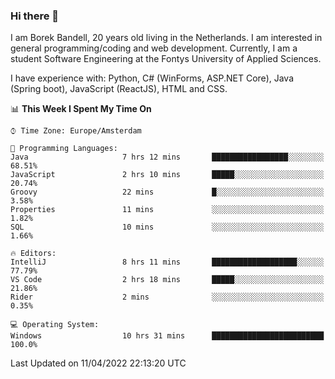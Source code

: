 ### Hi there 👋

I am Borek Bandell, 20 years old living in the Netherlands. I am interested in general programming/coding and web development. Currently, I am a student Software Engineering at the Fontys University of Applied Sciences.

I have experience with: Python, C# (WinForms, ASP.NET Core), Java (Spring boot), JavaScript (ReactJS), HTML and CSS.

<!--START_SECTION:waka-->
📊 **This Week I Spent My Time On** 

```text
⌚︎ Time Zone: Europe/Amsterdam

💬 Programming Languages: 
Java                     7 hrs 12 mins       █████████████████░░░░░░░░   68.51% 
JavaScript               2 hrs 10 mins       █████░░░░░░░░░░░░░░░░░░░░   20.74% 
Groovy                   22 mins             █░░░░░░░░░░░░░░░░░░░░░░░░   3.58% 
Properties               11 mins             ░░░░░░░░░░░░░░░░░░░░░░░░░   1.82% 
SQL                      10 mins             ░░░░░░░░░░░░░░░░░░░░░░░░░   1.66%

🔥 Editors: 
IntelliJ                 8 hrs 11 mins       ███████████████████░░░░░░   77.79% 
VS Code                  2 hrs 18 mins       █████░░░░░░░░░░░░░░░░░░░░   21.86% 
Rider                    2 mins              ░░░░░░░░░░░░░░░░░░░░░░░░░   0.35%

💻 Operating System: 
Windows                  10 hrs 31 mins      █████████████████████████   100.0%

```


 Last Updated on 11/04/2022 22:13:20 UTC
<!--END_SECTION:waka-->

<!--**tcBorek2002/tcBorek2002** is a ✨ _special_ ✨ repository because its `README.md` (this file) appears on your GitHub profile.

Here are some ideas to get you started:

- 🔭 I’m currently working on ...
- 🌱 I’m currently learning ...
- 👯 I’m looking to collaborate on ...
- 🤔 I’m looking for help with ...
- 💬 Ask me about ...
- 📫 How to reach me: ...
- 😄 Pronouns: ...
- ⚡ Fun fact: ...
-->
